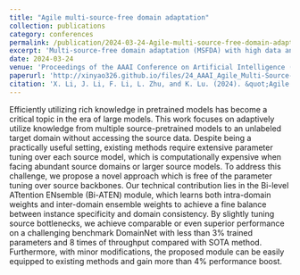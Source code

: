 ```yaml
---
title: "Agile multi‑source‑free domain adaptation"
collection: publications
category: conferences
permalink: /publication/2024-03-24-Agile-multi‑source‑free-domain-adaptation-1
excerpt: 'Multi-source-free domain adaptation (MSFDA) with high data and computational efficiency'
date: 2024-03-24
venue: 'Proceedings of the AAAI Conference on Artificial Intelligence (AAAI)'
paperurl: 'http://xinyao326.github.io/files/24_AAAI_Agile_Multi-Source-Free_Domain_Adaptation.pdf'
citation: 'X. Li, J. Li, F. Li, L. Zhu, and K. Lu. (2024). &quot;Agile multi‑source‑free domain adaptation.&quot; <i>Proceedings of the AAAI Conference on Artificial Intelligence</i>. '
---
```


Efficiently utilizing rich knowledge in pretrained models has become a critical topic in the era of large models. This work focuses on adaptively utilize knowledge from multiple source-pretrained models to an unlabeled target domain without accessing the source data. Despite being a practically useful setting, existing methods require extensive parameter tuning over each source model, which is computationally expensive when facing abundant source domains or larger source models. To address this challenge, we propose a novel approach which is free of the parameter tuning over source backbones. Our technical contribution lies in the Bi-level ATtention ENsemble (Bi-ATEN) module, which learns both intra-domain weights and inter-domain ensemble weights to achieve a fine balance between instance specificity and domain consistency. By slightly tuning source bottlenecks, we achieve comparable or even superior performance on a challenging benchmark DomainNet with less than 3% trained parameters and 8 times of throughput compared with SOTA method. Furthermore, with minor modifications, the proposed module can be easily equipped to existing methods and gain more than 4% performance boost.
